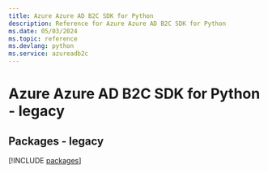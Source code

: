 ```yaml
---
title: Azure Azure AD B2C SDK for Python
description: Reference for Azure Azure AD B2C SDK for Python
ms.date: 05/03/2024
ms.topic: reference
ms.devlang: python
ms.service: azureadb2c
---
```

# Azure Azure AD B2C SDK for Python - legacy
## Packages - legacy
[!INCLUDE [packages](azure-ad-b2c-index.md)]